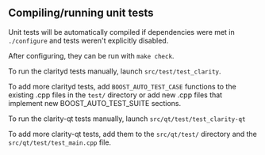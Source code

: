 Compiling/running unit tests
------------------------------------

Unit tests will be automatically compiled if dependencies were met in `./configure`
and tests weren't explicitly disabled.

After configuring, they can be run with `make check`.

To run the clarityd tests manually, launch `src/test/test_clarity`.

To add more clarityd tests, add `BOOST_AUTO_TEST_CASE` functions to the existing
.cpp files in the `test/` directory or add new .cpp files that
implement new BOOST_AUTO_TEST_SUITE sections.

To run the clarity-qt tests manually, launch `src/qt/test/test_clarity-qt`

To add more clarity-qt tests, add them to the `src/qt/test/` directory and
the `src/qt/test/test_main.cpp` file.
